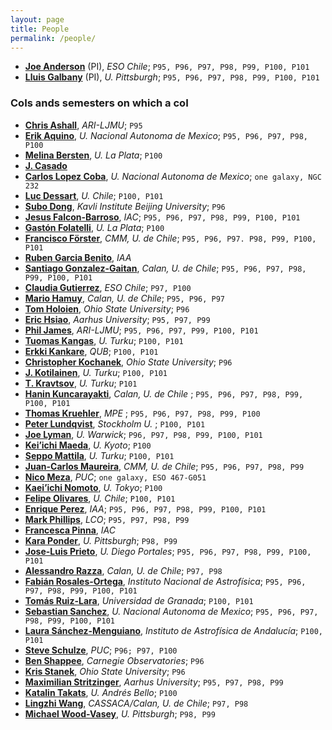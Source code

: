 ```yaml
---
layout: page
title: People
permalink: /people/
---
```


* [__Joe Anderson__](mailto:janderso@eso.org) (PI), _ESO Chile_; `P95, P96, P97, P98, P99, P100, P101`
* [__Lluis Galbany__](mailto:lluisgalbany@gmail.com) (PI), _U. Pittsburgh_; `P95, P96, P97, P98, P99, P100, P101`

### CoIs ands semesters on which a coI

* [__Chris Ashall__](mailto:c.ashall@2013.ljmu.ac.uk‎), _ARI-LJMU_; `P95`
* [__Erik Aquino__](mailto:eaquino@astro.unam.mx), _U. Nacional Autonoma de Mexico_; `P95, P96, P97, P98, P100`
* [__Melina Bersten__](mailto:mbersten@fcaglp.unlp.edu.ar), _U. La Plata_; `P100`
* [__J. Casado__](mailto:gurzmar@gmail.com)
* [__Carlos Lopez Coba__](mailto:carlos.lopezcoba@gmail.com), _U. Nacional Autonoma de Mexico_; `one galaxy, NGC 232`
* [__Luc Dessart__](mailto:luc.dessart@oca.eu), _U. Chile_; `P100, P101`
* [__Subo Dong__](mailto:dongsubo@pku.edu.cn), _Kavli Institute Beijing University_; `P96`
* [__Jesus Falcon-Barroso__](mailto:jfalcon@iac.es), _IAC_; `P95, P96, P97, P98, P99, P100, P101`
* [__Gastón Folatelli__](mailto:gaston@fcaglp.unlp.edu.ar), _U. La Plata_; `P100`
* [__Francisco Förster__](mailto:francisco.forster@gmail.com), _CMM, U. de Chile_; `P95, P96, P97. P98, P99, P100, P101`
* [__Ruben Garcia Benito__](mailto:rgb@iaa.es), _IAA_
* [__Santiago Gonzalez-Gaitan__](mailto:gongsale@gmail.com), _Calan, U. de Chile_; `P95, P96, P97, P98, P99, P100, P101`
* [__Claudia Gutierrez__](mailto:cgutierr@eso.org), _ESO Chile_; `P97, P100`
* [__Mario Hamuy__](mailto:mhamuy@das.uchile.cl), _Calan, U. de Chile_; `P95, P96, P97`
* [__Tom Holoien__](mailto:tholoien@gmail.com), _Ohio State University_; `P96`
* [__Eric Hsiao__](mailto:yichi.hsiao@gmail.com), _Aarhus University_; `P95, P97, P99`
* [__Phil James__](mailto:P.A.James@ljmu.ac.uk), _ARI-LJMU_; `P95, P96, P97, P99, P100, P101`
* [__Tuomas Kangas__](mailto:tjakan@utu.fi), _U. Turku_; `P100, P101`
* [__Erkki Kankare__](mailto:E.Kankare@qub.ac.uk), _QUB_; `P100, P101`
* [__Christopher Kochanek__](mailto:kochanek.1@osu.edu), _Ohio State University_; `P96`
* [__J. Kotilainen__](mailto:jarkot@utu.fi), _U. Turku_; `P100, P101`
* [__T. Kravtsov__](mailto:), _U. Turku_; `P101`
* [__Hanin Kuncarayakti__](mailto:hanin@das.uchile.cl), _Calan, U. de Chile_ ; `P95, P96, P97, P98, P99, P100, P101`
* [__Thomas Kruehler__](mailto:t.kruehler@gmail.com), _MPE_ ; `P95, P96, P97, P98, P99, P100`
* [__Peter Lundqvist__](mailto:peter@astro.su.se), _Stockholm U._ ; `P100, P101`
* [__Joe Lyman__](mailto:J.D.Lyman@warwick.ac.uk), _U. Warwick_; `P96, P97, P98, P99, P100, P101`
* [__Kei’ichi Maeda__](mailto:keiichi.maeda@kusastro.kyoto-u.ac.jp), _U. Kyoto_; `P100`
* [__Seppo Mattila__](mailto:sepmat@utu.fi), _U. Turku_; `P100, P101`
* [__Juan-Carlos Maureira__](mailto:jmaureir@gmail.com), _CMM, U. de Chile_; `P95, P96, P97, P98, P99`
* [__Nico Meza__](mailto:nicomezare@gmail.com), _PUC_; `one galaxy, ESO 467-G051`
* [__Kaei’ichi Nomoto__](mailto:nomoto@astron.s.u-tokyo.ac.jp), _U. Tokyo_; `P100`
* [__Felipe Olivares__](mailto:f.olivares.e@gmail.com), _U. Chile_; `P100, P101`
* [__Enrique Perez__](mailto:eperez@iaa.es), _IAA_; `P95, P96, P97, P98, P99, P100, P101`
* [__Mark Phillips__](mailto:mmp@lco.cl), _LCO_; `P95, P97, P98, P99`
* [__Francesca Pinna__](mailto:fpinna@iac.es), _IAC_
* [__Kara Ponder__](mailto:kap146@pitt.edu), _U. Pittsburgh_; `P98, P99`
* [__Jose-Luis Prieto__](mailto:jose.prietok@mail.udp.cl), _U. Diego Portales_; `P95, P96, P97, P98, P99, P100, P101`
* [__Alessandro Razza__](mailto:alessandro.razza0@gmail.com), _Calan, U. de Chile_; `P97, P98`
* [__Fabián Rosales-Ortega__](mailto:f.rosales.ortega@gmail.com), _Instituto Nacional de Astrofísica_; `P95, P96, P97, P98, P99, P100, P101`
* [__Tomás Ruiz-Lara__](mailto:‎tomasruizlara@gmail.com), _Universidad de Granada_; `P100, P101`
* [__Sebastian Sanchez__](mailto:sfsanchez@astro.unam.mx‎), _U. Nacional Autonoma de Mexico_; `P95, P96, P97, P98, P99, P100, P101`
* [__Laura Sánchez-Menguiano__](mailto:lausan89@gmail.com), _Instituto de Astrofísica de Andalucía_; `P100, P101`
* [__Steve Schulze__](mailto:sschulze@astro.puc.cl), _PUC_; `P96; P97, P100`
* [__Ben Shappee__](mailto:bshappee@obs.carnegiescience.edu), _Carnegie Observatories_; `P96`
* [__Kris Stanek__](mailto:stanek.32@osu.edu), _Ohio State University_; `P96`
* [__Maximilian Stritzinger__](mailto:max@phys.au.dk), _Aarhus University_; `P95, P97, P98, P99`
* [__Katalin Takats__](mailto:ktakats@gmail.com), _U. Andrés Bello_; `P100`
* [__Lingzhi Wang__](mailto:wanglingzhi@bao.ac.cn), _CASSACA/Calan, U. de Chile_; `P97, P98`
* [__Michael Wood-Vasey__](mailto:wmwv@pitt.edu), _U. Pittsburgh_; `P98, P99`